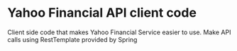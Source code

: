 # Yahoo Financial API client code
Client side code that makes Yahoo Financial Service easier to use.
Make API calls using RestTemplate provided by Spring
